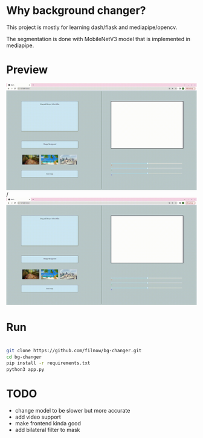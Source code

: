 # Why background changer?

This project is mostly for learning dash/flask and mediapipe/opencv.

The segmentation is done with MobileNetV3 model that is implemented in mediapipe.

# Preview

![Alt text](assets/demo.gif) / ![](assets/demo.gif)


# Run
```bash

git clone https://github.com/filnow/bg-changer.git
cd bg-changer
pip install -r requirements.txt
python3 app.py

```

# TODO

* change model to be slower but more accurate 
* add video support
* make frontend kinda good
* add bilateral filter to mask